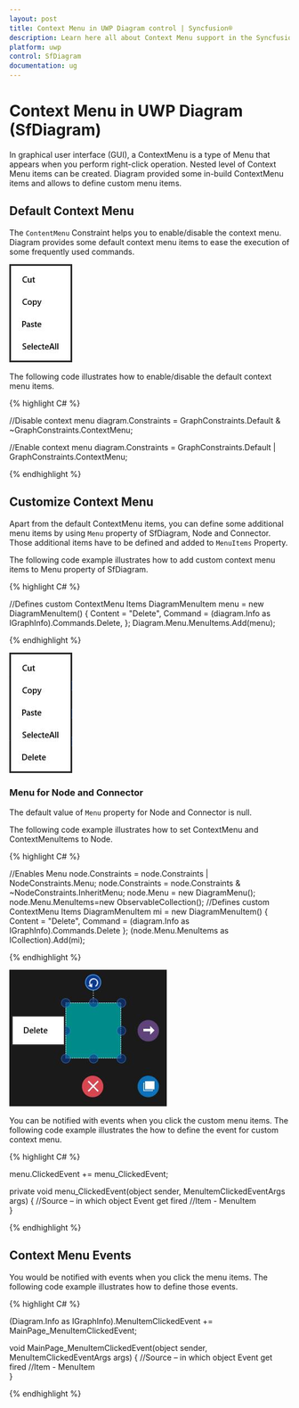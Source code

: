 ```yaml
---
layout: post
title: Context Menu in UWP Diagram control | Syncfusion®
description: Learn here all about Context Menu support in the Syncfusion® UWP Diagram (SfDiagram) control and more.
platform: uwp
control: SfDiagram
documentation: ug
---
```


# Context Menu in UWP Diagram (SfDiagram)

In graphical user interface (GUI), a ContextMenu is a type of Menu that appears when you perform right-click operation. Nested level of Context Menu items can be created. Diagram provided some in-build ContextMenu items and allows to define custom menu items.

## Default Context Menu

The `ContentMenu` Constraint helps you to enable/disable the context menu. Diagram provides some default context menu items to ease the execution of some frequently used commands. 

![Context menu](Context-Menu_images/Context-Menu_img1.jpeg)

The following code illustrates how to enable/disable the default context menu items.

{% highlight C# %}

//Disable context menu
diagram.Constraints = GraphConstraints.Default & ~GraphConstraints.ContextMenu;

//Enable context menu
diagram.Constraints = GraphConstraints.Default | GraphConstraints.ContextMenu;

{% endhighlight %}

## Customize Context Menu

Apart from the default ContextMenu items, you can define some additional menu items by using `Menu` property of SfDiagram, Node and Connector. Those additional items have to be defined and added to `MenuItems` Property. 

The following code example illustrates how to add custom context menu items to Menu property of SfDiagram.

{% highlight C# %}

//Defines custom ContextMenu Items
DiagramMenuItem menu = new DiagramMenuItem() 
	{
		Content = "Delete", 
		Command = (diagram.Info as IGraphInfo).Commands.Delete,
	};
Diagram.Menu.MenuItems.Add(menu);

{% endhighlight %}

![Custom context menu](Context-Menu_images/Context-Menu_img2.jpeg)

### Menu for Node and Connector

The default value of `Menu` property for Node and Connector is null.

The following code example illustrates how to set ContextMenu and ContextMenuItems to Node.

{% highlight C# %}

//Enables Menu
node.Constraints = node.Constraints | NodeConstraints.Menu;
node.Constraints = node.Constraints & ~NodeConstraints.InheritMenu;
node.Menu = new DiagramMenu();
node.Menu.MenuItems=new ObservableCollection<DiagramMenuItem>();
//Defines custom ContextMenu Items
DiagramMenuItem mi = new DiagramMenuItem()
{
	Content = "Delete",
	Command = (diagram.Info as IGraphInfo).Commands.Delete
};
(node.Menu.MenuItems as ICollection<DiagramMenuItem>).Add(mi);

{% endhighlight %}

![Context menu for Node or Connector](Context-Menu_images/Context-Menu_img3.jpeg)

You can be notified with events when you click the custom menu items. The following code example illustrates the how to define the event for custom context menu.

{% highlight C# %}

menu.ClickedEvent += menu_ClickedEvent;

private void menu_ClickedEvent(object sender, MenuItemClickedEventArgs args)
{
	//Source – in which object Event get fired
    //Item - MenuItem     
}

{% endhighlight %}

## Context Menu Events

You would be notified with events when you click the menu items. The following code example illustrates how to define those events.

{% highlight C# %}

(Diagram.Info as IGraphInfo).MenuItemClickedEvent += MainPage_MenuItemClickedEvent;

void MainPage_MenuItemClickedEvent(object sender, MenuItemClickedEventArgs args)
{
	//Source – in which object Event get fired
    //Item - MenuItem     
}

{% endhighlight %}
